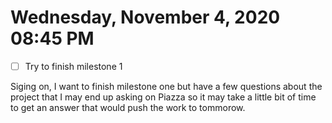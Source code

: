 # Wednesday, November  4, 2020 08:45 PM
- [ ] Try to finish milestone 1 

Siging on, I want to finish milestone one but have a few questions about the project that I may end up asking on Piazza so it may take a little bit of time to get an answer that would push the work to tommorow.
